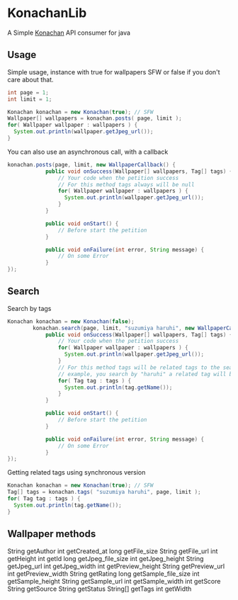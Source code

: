 KonachanLib
====================================================================

A Simple [Konachan](http://konachan.com) API consumer for java


Usage
----------------------------

Simple usage, instance with true for wallpapers SFW or false if you don't care about that.

```java
int page = 1;
int limit = 1;

Konachan konachan = new Konachan(true); // SFW
Wallpaper[] wallpapers = konachan.posts( page, limit );
for( Wallpaper wallpaper : wallpapers ) {
  System.out.println(wallpaper.getJpeg_url());
}
```

You can also use an asynchronous call, with a callback

```java
konachan.posts(page, limit, new WallpaperCallback() {
            public void onSuccess(Wallpaper[] wallpapers, Tag[] tags) {
                // Your code when the petition success
                // For this method tags always will be null
                for( Wallpaper wallpaper : wallpapers ) {
                  System.out.println(wallpaper.getJpeg_url());
                }
            }

            public void onStart() { 
                // Before start the petition
            }

            public void onFailure(int error, String message) {
                // On some Error
            }
});
```

Search
----------------------------

Search by tags

```java
Konachan konachan = new Konachan(false);
        konachan.search(page, limit, "suzumiya haruhi", new WallpaperCallback() {
            public void onSuccess(Wallpaper[] wallpapers, Tag[] tags) {
                // Your code when the petition success
                for( Wallpaper wallpaper : wallpapers ) {
                  System.out.println(wallpaper.getJpeg_url());
                }
                // For this method tags will be related tags to the search
                // example, you search by "haruhi" a related tag will be "suzumiya_haruhi"
                for( Tag tag : tags ) {
                  System.out.println(tag.getName());
                }
            }

            public void onStart() { 
                // Before start the petition
            }

            public void onFailure(int error, String message) {
                // On some Error
            }
});
```

Getting related tags using synchronous version

```java
Konachan konachan = new Konachan(true); // SFW
Tag[] tags = konachan.tags( "suzumiya haruhi", page, limit );
for( Tag tag : tags ) {
  System.out.println(tag.getName());
}
```

Wallpaper methods
----------------------------
String getAuthor
int getCreated_at
long getFile_size
String getFile_url
int getHeight
int getId
long getJpeg_file_size
int getJpeg_height
String getJpeg_url
int getJpeg_width
int getPreview_height
String getPreview_url
int getPreview_width
String getRating
long getSample_file_size
int getSample_height
String getSample_url
int getSample_width
int getScore
String getSource
String getStatus
String[] getTags
int getWidth
